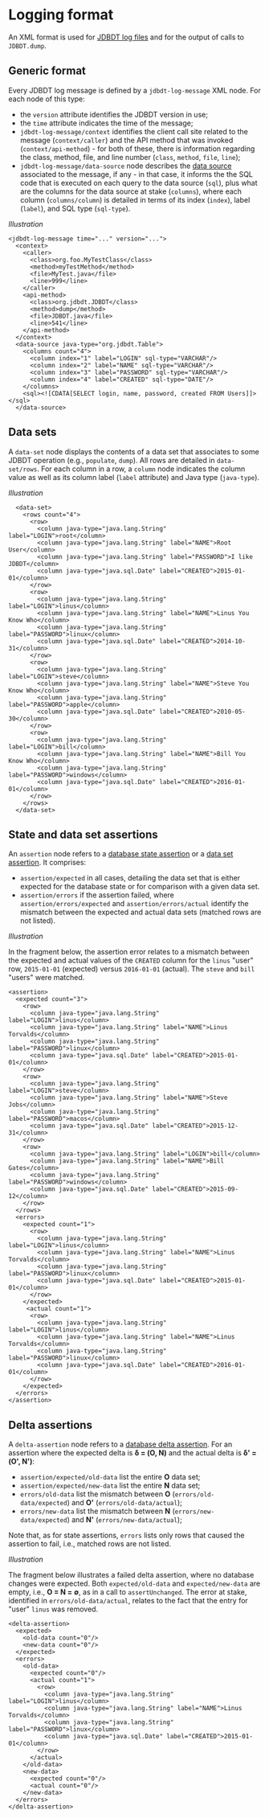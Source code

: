 
# Logging format

An XML format is used for [JDBDT log files](DB.html#Logging) and for the output of calls to `JDBDT.dump`. 

## Generic format <a name="Generic"></a>

Every JDBDT log message is defined by a `jdbdt-log-message` XML node.
For each node of this type:

* the `version` attribute
identifies the JDBDT version in use;
* the `time` attribute indicates the time of the message;
* `jdbdt-log-message/context` identifies the client call site
related to the message (`context/caller`) and the API method that was invoked (`context/api-method`) -
for both of these, there is information regarding the class, method, file, and line number
(`class`, `method`, `file`, `line`);
* `jdbdt-log-message/data-source` node describes the [data source](DataSources.html) associated to the message, if any - in that case, it informs the 
the SQL code that is executed on each query to the data source (`sql`), plus
what are the columns for the data source at stake (`columns`), where 
each column (`columns/column`) is detailed in terms of its index (`index`), label (`label`),
and SQL type (`sql-type`).

*Illustration*

	<jdbdt-log-message time="..." version="...">
	  <context>
        <caller>
          <class>org.foo.MyTestClass</class>
          <method>myTestMethod</method>
          <file>MyTest.java</file>
          <line>999</line>
        </caller>
        <api-method>
          <class>org.jdbdt.JDBDT</class>
          <method>dump</method>
          <file>JDBDT.java</file>
          <line>541</line>
        </api-method>
      </context>
      <data-source java-type="org.jdbdt.Table">
        <columns count="4">
          <column index="1" label="LOGIN" sql-type="VARCHAR"/>
          <column index="2" label="NAME" sql-type="VARCHAR"/>
          <column index="3" label="PASSWORD" sql-type="VARCHAR"/>
          <column index="4" label="CREATED" sql-type="DATE"/>
        </columns>
        <sql><![CDATA[SELECT login, name, password, created FROM Users]]></sql>
      </data-source>


## Data sets <a name="DataSets"></a>

A `data-set` node displays the contents of a data set that associates 
to some JDBDT operation (e.g., `populate`, `dump`). 
All rows are detailed in `data-set/rows`. For each column in a row,
a `column` node indicates the column value as well as its
column label (`label` attribute) and Java type (`java-type`).

*Illustration*

	  <data-set>
	    <rows count="4">
	      <row>
    	    <column java-type="java.lang.String" label="LOGIN">root</column>
	        <column java-type="java.lang.String" label="NAME">Root User</column>
	        <column java-type="java.lang.String" label="PASSWORD">I like JDBDT</column>
	        <column java-type="java.sql.Date" label="CREATED">2015-01-01</column>
	      </row>
	      <row>
    	    <column java-type="java.lang.String" label="LOGIN">linus</column>
	        <column java-type="java.lang.String" label="NAME">Linus You Know Who</column>
	        <column java-type="java.lang.String" label="PASSWORD">linux</column>
	        <column java-type="java.sql.Date" label="CREATED">2014-10-31</column>
	      </row>
	      <row>
    	    <column java-type="java.lang.String" label="LOGIN">steve</column>
	        <column java-type="java.lang.String" label="NAME">Steve You Know Who</column>
	        <column java-type="java.lang.String" label="PASSWORD">apple</column>
	        <column java-type="java.sql.Date" label="CREATED">2010-05-30</column>
	      </row>
	      <row>
    	    <column java-type="java.lang.String" label="LOGIN">bill</column>
	        <column java-type="java.lang.String" label="NAME">Bill You Know Who</column>
	        <column java-type="java.lang.String" label="PASSWORD">windows</column>
	        <column java-type="java.sql.Date" label="CREATED">2016-01-01</column>
	      </row>
	    </rows>
	  </data-set>


## State and data set assertions

An `assertion` node refers to a [database state assertion](DBAssertions.html#StateAssertions) or a [data set assertion](DBAssertions.html#DataSetAssertions). It comprises:

* `assertion/expected` in all cases,  detailing the data set
that is either expected for the database state or
for comparison with a given data set.
*  `assertion/errors` if the assertion failed, where 
`assertion/errors/expected` and `assertion/errors/actual` identify 
the mismatch between the expected and actual data sets (matched rows
are not listed).  

*Illustration*

In the fragment below, the assertion error relates to a mismatch between 
the expected and actual values of the `CREATED` column
for the `linus` "user" row, `2015-01-01` (expected) versus `2016-01-01` (actual).
The `steve` and `bill` "users" were matched.

    <assertion>
      <expected count="3">
        <row>
          <column java-type="java.lang.String" label="LOGIN">linus</column>
          <column java-type="java.lang.String" label="NAME">Linus Torvalds</column>
          <column java-type="java.lang.String" label="PASSWORD">linux</column>
          <column java-type="java.sql.Date" label="CREATED">2015-01-01</column>
        </row>
        <row>
          <column java-type="java.lang.String" label="LOGIN">steve</column>
          <column java-type="java.lang.String" label="NAME">Steve Jobs</column>
          <column java-type="java.lang.String" label="PASSWORD">macos</column>
          <column java-type="java.sql.Date" label="CREATED">2015-12-31</column>
        </row>
        <row>
          <column java-type="java.lang.String" label="LOGIN">bill</column>
          <column java-type="java.lang.String" label="NAME">Bill Gates</column>
          <column java-type="java.lang.String" label="PASSWORD">windows</column>
          <column java-type="java.sql.Date" label="CREATED">2015-09-12</column>
        </row>
      </rows>
      <errors>
        <expected count="1">
          <row>
            <column java-type="java.lang.String" label="LOGIN">linus</column>
            <column java-type="java.lang.String" label="NAME">Linus Torvalds</column>
            <column java-type="java.lang.String" label="PASSWORD">linux</column>
            <column java-type="java.sql.Date" label="CREATED">2015-01-01</column>
          </row>
        </expected>
         <actual count="1">
          <row>
            <column java-type="java.lang.String" label="LOGIN">linus</column>
            <column java-type="java.lang.String" label="NAME">Linus Torvalds</column>
            <column java-type="java.lang.String" label="PASSWORD">linux</column>
            <column java-type="java.sql.Date" label="CREATED">2016-01-01</column>
          </row>
        </expected>
      </errors>
    </assertion>
    
## Delta assertions <a name="DeltaAssertions"></a>

A `delta-assertion` node refers to a [database delta assertion](DBAssertions.html#DeltaAssertions). For an  assertion
where the expected delta is **&delta; = (O, N)** and the actual delta
is **&delta;' = (O', N')**:

* `assertion/expected/old-data` list the entire **O** data set;
* `assertion/expected/new-data` list the entire **N** data set;
* `errors/old-data` list the mismatch between **O** 
(`errors/old-data/expected`) and **O'** (`errors/old-data/actual`);
* `errors/new-data` list the mismatch between **N**
(`errors/new-data/expected`) and **N'** (`errors/new-data/actual`);

Note that, as for state assertions, 
`errors` lists only rows that caused the assertion to fail, i.e.,
matched rows are not listed.

*Illustration*

The fragment below illustrates a failed delta assertion, where no database
changes were expected. Both `expected/old-data` and  `expected/new-data` are empty,
i.e., **O = N = &empty;**, as in a call to `assertUnchanged`. 
The error at stake, identified in `errors/old-data/actual`,
relates to the fact that the entry for "user" `linus` was removed.


	<delta-assertion>
      <expected>
        <old-data count="0"/>
        <new-data count="0"/>
      </expected>
      <errors>
      	<old-data>
          <expected count="0"/>
          <actual count="1">
            <row>
              <column java-type="java.lang.String" label="LOGIN">linus</column>
              <column java-type="java.lang.String" label="NAME">Linus Torvalds</column>
              <column java-type="java.lang.String" label="PASSWORD">linux</column>
              <column java-type="java.sql.Date" label="CREATED">2015-01-01</column>
            </row>
          </actual>
        </old-data>
        <new-data>
          <expected count="0"/>
          <actual count="0"/>
        </new-data>
      </errors>
    </delta-assertion>



